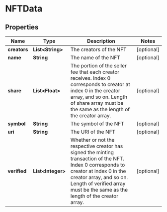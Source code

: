 

# NFTData


## Properties

Name | Type | Description | Notes
------------ | ------------- | ------------- | -------------
**creators** | **List&lt;String&gt;** | The creators of the NFT  |  [optional]
**name** | **String** | The name of the NFT  |  [optional]
**share** | **List&lt;Float&gt;** | The portion of the seller fee that each creator receives. Index 0 corresponds to creator at index 0 in the creator array, and so on. Length of share array must be the same as the length of the creator array.  |  [optional]
**symbol** | **String** | The symbol of the NFT  |  [optional]
**uri** | **String** | The URI of the NFT  |  [optional]
**verified** | **List&lt;Integer&gt;** | Whether or not the respective creator has signed the minting transaction of the NFT. Index 0 corresponds to creator at index 0 in the creator array, and so on. Length of verified array must be the same as the length of the creator array.  |  [optional]




